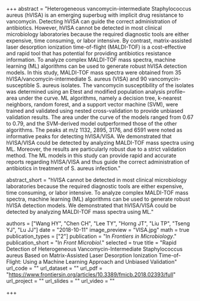 +++
abstract = "Heterogeneous vancomycin-intermediate Staphylococcus aureus (hVISA) is an emerging superbug with implicit drug resistance to vancomycin. Detecting hVISA can guide the correct administration of antibiotics. However, hVISA cannot be detected in most clinical microbiology laboratories because the required diagnostic tools are either expensive, time consuming, or labor intensive. By contrast, matrix-assisted laser desorption ionization time-of-flight (MALDI-TOF) is a cost-effective and rapid tool that has potential for providing antibiotics resistance information. To analyze complex MALDI-TOF mass spectra, machine learning (ML) algorithms can be used to generate robust hVISA detection models. In this study, MALDI-TOF mass spectra were obtained from 35 hVISA/vancomycin-intermediate S. aureus (VISA) and 90 vancomycin-susceptible S. aureus isolates. The vancomycin susceptibility of the isolates was determined using an Etest and modified population analysis profile–area under the curve. ML algorithms, namely a decision tree, k-nearest neighbors, random forest, and a support vector machine (SVM), were trained and validated using nested cross-validation to provide unbiased validation results. The area under the curve of the models ranged from 0.67 to 0.79, and the SVM-derived model outperformed those of the other algorithms. The peaks at m/z 1132, 2895, 3176, and 6591 were noted as informative peaks for detecting hVISA/VISA. We demonstrated that hVISA/VISA could be detected by analyzing MALDI-TOF mass spectra using ML. Moreover, the results are particularly robust due to a strict validation method. The ML models in this study can provide rapid and accurate reports regarding hVISA/VISA and thus guide the correct administration of antibiotics in treatment of S. aureus infection."

abstract_short = "hVISA cannot be detected in most clinical microbiology laboratories because the required diagnostic tools are either expensive, time consuming, or labor intensive. To analyze complex MALDI-TOF mass spectra, machine learning (ML) algorithms can be used to generate robust hVISA detection models. We demonstrated that hVISA/VISA could be detected by analyzing MALDI-TOF mass spectra using ML."

authors = ["Wang HY", "Chen CH", "Lee TY", "Horng JT", "Liu TP", "Tseng YJ", "Lu JJ"]
date = "2018-10-11"
image_preview = "VISA.jpg"
math = true
publication_types = ["2"]
publication = "In *Frontiers in Microbiology*."
publication_short = "In *Front Microbiol*."
selected = true
title = "Rapid Detection of Heterogeneous Vancomycin-Intermediate Staphylococcus aureus Based on Matrix-Assisted Laser Desorption Ionization Time-of-Flight: Using a Machine Learning Approach and Unbiased Validation"
url_code = ""
url_dataset = ""
url_pdf = "https://www.frontiersin.org/articles/10.3389/fmicb.2018.02393/full"
url_project = ""
url_slides = ""
url_video = ""

+++
